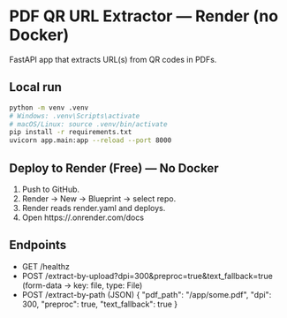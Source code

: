
# PDF QR URL Extractor — Render (no Docker)

FastAPI app that extracts URL(s) from QR codes in PDFs.

## Local run
```bash
python -m venv .venv
# Windows: .venv\Scripts\activate
# macOS/Linux: source .venv/bin/activate
pip install -r requirements.txt
uvicorn app.main:app --reload --port 8000
```

## Deploy to Render (Free) — No Docker
1. Push to GitHub.
2. Render → New → Blueprint → select repo.
3. Render reads render.yaml and deploys.
4. Open https://<your-app>.onrender.com/docs

## Endpoints
- GET /healthz
- POST /extract-by-upload?dpi=300&preproc=true&text_fallback=true
  (form-data → key: file, type: File)
- POST /extract-by-path (JSON)
  { "pdf_path": "/app/some.pdf", "dpi": 300, "preproc": true, "text_fallback": true }
